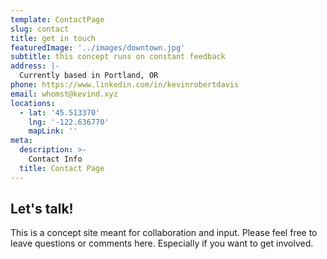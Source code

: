 ```yaml
---
template: ContactPage
slug: contact
title: get in touch
featuredImage: '../images/downtown.jpg'
subtitle: this concept runs on constant feedback
address: |-
  Currently based in Portland, OR
phone: https://www.linkedin.com/in/kevinrobertdavis
email: whomst@kevind.xyz
locations:
  - lat: '45.513370'
    lng: '-122.636770'
    mapLink: ''
meta:
  description: >-
    Contact Info
  title: Contact Page
---
```

## Let's talk!

This is a concept site meant for collaboration and input. Please feel free to leave questions or comments here. Especially if you want to get involved.

